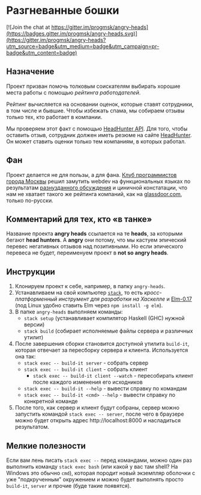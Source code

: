 # Разгневанные бошки

[![Join the chat at https://gitter.im/progmsk/angry-heads](https://badges.gitter.im/progmsk/angry-heads.svg)](https://gitter.im/progmsk/angry-heads?utm_source=badge&utm_medium=badge&utm_campaign=pr-badge&utm_content=badge)

## Назначение

Проект призван помочь толковым соискателям выбирать хорошие места работы с помощью
*рейтинга работодателей*.

Рейтинг вычисляется на основании оценок, которые ставят сотрудники, в том числе
и бывшие. Чтобы избежать спама, мы собираем отзывы только тех, кто работает в
компании.

Мы проверяем этот факт с помощью [HeadHunter API](https://dev.hh.ru/). Для того,
чтобы оставить отзыв, сотрудник должен иметь резюме на сайте
[HeadHunter](https://hh.ru). Он может ставить оценки только тем компаниям, в
которых работал.

## Фан

Проект делается не для пользы, а для фана.
[Клуб программистов города Москвы](http://www.meetup.com/progmsk/) решил замутить
webdev на функциональных языках по результатам
[разнузданного обсуждения](https://www.meetup.com/progmsk/events/233818568/)
и циничной констатации, что нам не хватает такого же рейтинга компаний, как на
[glassdoor.com](https://www.glassdoor.com/Reviews/moscow-reviews-SRCH_IL.0,6_IM1159.htm),
только по-русски.

## Комментарий для тех, кто &laquo;в танке&raquo;

Название проекта **angry heads** ссылается на те **heads**, за которыми бегают
**head hunters**. А **angry** они потому, что мы кастуем эпический перевес
негативных отзывов над позитивными. Но если эпического перевеса не будет,
переименуем проект в **not so angry heads**.

## Инструкции

1. Клонируем проект к себе, например, в папку `angry-heads`.
1. Устанавливаем на свой компьютер
[`stack`](https://docs.haskellstack.org/en/stable/README/), то есть
*кросс-платформенный инструмент для разработки на Хаскелле* и
[Elm-0.17](https://guide.elm-lang.org/get_started.html) (под Linux
удобно ставить Elm через `npm install -g elm`).
1. В папке `angry-heads` выполняем команды:
    - `stack setup` (устанавливает компилятор Haskell (GHC) нужной версии)
    - `stack build` (собирает исполняемые файлы сервера и различных утилит)
1. После завершения сборки становится доступной утилита `build-it`, которая
отвечает за пересборку сервера и клиента. Используется она так:
    - `stack exec -- build-it server` - собрать сервер
    - `stack exec -- build-it client` - собрать клиент
        - `stack exec -- build-it client --watch` - пересобирать клиент после
        каждого изменения его исходников
    - `stack exec -- build-it --help` - вывести справку по командам
    - `stack exec -- build-it <cmd> --help` - вывести справку по конкретной
    команде
1. После того, как сервер и клиент будут собраны, сервер можно запустить
командой `stack exec -- server`, после чего в браузере можно будет открыть
адрес http://localhost:8000 и насладиться результатом.

## Мелкие полезности

Если вам лень писать `stack exec --` перед командами, можно один раз выполнить
команду `stack exec bash` (или какой у вас там shell? На Windows это обычно
`cmd`), которая породит новый экземпляр оболочки с уже "подкрученным"
окружением и можно будет выполнять просто `build-it`, `server` и прочие
(буде такие появятся).

